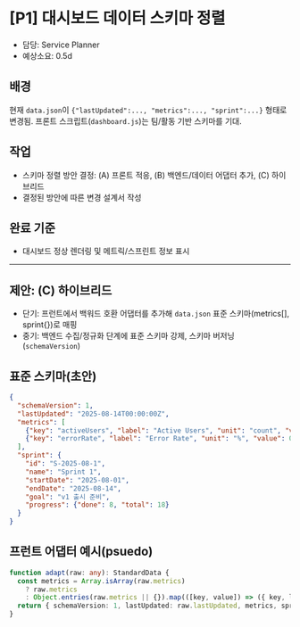 # [P1] 대시보드 데이터 스키마 정렬

- 담당: Service Planner
- 예상소요: 0.5d

## 배경
현재 `data.json`이 `{"lastUpdated":..., "metrics":..., "sprint":...}` 형태로 변경됨. 프론트 스크립트(`dashboard.js`)는 팀/활동 기반 스키마를 기대.

## 작업
- 스키마 정렬 방안 결정: (A) 프론트 적응, (B) 백엔드/데이터 어댑터 추가, (C) 하이브리드
- 결정된 방안에 따른 변경 설계서 작성

## 완료 기준
- 대시보드 정상 렌더링 및 메트릭/스프린트 정보 표시

---

## 제안: (C) 하이브리드
- 단기: 프런트에서 백워드 호환 어댑터를 추가해 `data.json` 표준 스키마(metrics[], sprint{})로 매핑
- 중기: 백엔드 수집/정규화 단계에 표준 스키마 강제, 스키마 버저닝(`schemaVersion`)

## 표준 스키마(초안)
```json
{
  "schemaVersion": 1,
  "lastUpdated": "2025-08-14T00:00:00Z",
  "metrics": [
    {"key": "activeUsers", "label": "Active Users", "unit": "count", "value": 1234},
    {"key": "errorRate", "label": "Error Rate", "unit": "%", "value": 0.08}
  ],
  "sprint": {
    "id": "S-2025-08-1",
    "name": "Sprint 1",
    "startDate": "2025-08-01",
    "endDate": "2025-08-14",
    "goal": "v1 출시 준비",
    "progress": {"done": 8, "total": 18}
  }
}
```

## 프런트 어댑터 예시(psuedo)
```ts
function adapt(raw: any): StandardData {
  const metrics = Array.isArray(raw.metrics)
    ? raw.metrics
    : Object.entries(raw.metrics || {}).map(([key, value]) => ({ key, label: key, unit: 'count', value }));
  return { schemaVersion: 1, lastUpdated: raw.lastUpdated, metrics, sprint: raw.sprint };
}
```
